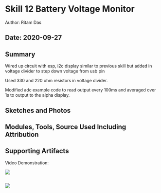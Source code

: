 #  Skill 12 Battery Voltage Monitor

Author: Ritam Das

Date: 2020-09-27
-----

## Summary
Wired up circuit with esp, i2c display similar to previous skill but added in voltage divider to step down voltage from usb pin

Used 330 and 220 ohm resistors in voltage divider.

Modified adc example code to read output every 100ms and averaged over 1s to output to the alpha display.

## Sketches and Photos


## Modules, Tools, Source Used Including Attribution


## Supporting Artifacts

Video Demonstration:

[![](http://img.youtube.com/vi/ms5FLmaoF8A/0.jpg)](http://www.youtube.com/watch?v=ms5FLmaoF8A "")

[![](http://img.youtube.com/vi/P82P0bK1r-U/0.jpg)](http://www.youtube.com/watch?v=P82P0bK1r-U "")
-----
